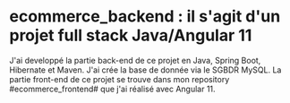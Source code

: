 # ecommerce_backend : il s'agit d'un projet full stack Java/Angular 11
J'ai developpé la partie back-end de ce projet en Java, Spring Boot, Hibernate et Maven.
J'ai crée la base de donnée via le SGBDR MySQL.
La partie front-end de ce projet se trouve dans mon repository #ecommerce_frontend# que j'ai réalisé avec Angular 11.
